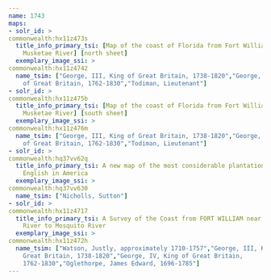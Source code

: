 ```yaml
---
name: 1743
maps:
- solr_id: > 
commonwealth:hx11z473s
  title_info_primary_tsi: [Map of the coast of Florida from Fort William to
    Musketae River] [north sheet]
  exemplary_image_ssi: > 
commonwealth:hx11z4742
  name_tsim: ["George, III, King of Great Britain, 1738-1820","George, IV, King
    of Great Britain, 1762-1830","Todiman, Lieutenant"]
- solr_id: > 
commonwealth:hx11z475b
  title_info_primary_tsi: [Map of the coast of Florida from Fort William to
    Musketae River] [south sheet]
  exemplary_image_ssi: > 
commonwealth:hx11z476m
  name_tsim: ["George, III, King of Great Britain, 1738-1820","George, IV, King
    of Great Britain, 1762-1830","Todiman, Lieutenant"]
- solr_id: > 
commonwealth:hq37vv62q
  title_info_primary_tsi: A new map of the most considerable plantations of the
    English in America
  exemplary_image_ssi: > 
commonwealth:hq37vv630
  name_tsim: ["Nicholls, Sutton"]
- solr_id: > 
commonwealth:hx11z4717
  title_info_primary_tsi: A Survey of the Coast from FORT WILLIAM near S.t Iuans
    River to Mosquito River
  exemplary_image_ssi: > 
commonwealth:hx11z472h
  name_tsim: ["Watson, Justly, approximately 1710-1757","George, III, King of
    Great Britain, 1738-1820","George, IV, King of Great Britain,
    1762-1830","Oglethorpe, James Edward, 1696-1785"]
---
```

